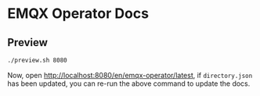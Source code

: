 # EMQX Operator Docs

## Preview

```sh
./preview.sh 8080
```

Now, open <http://localhost:8080/en/emqx-operator/latest>, if `directory.json` has been updated, you can re-run the above command to update the docs.